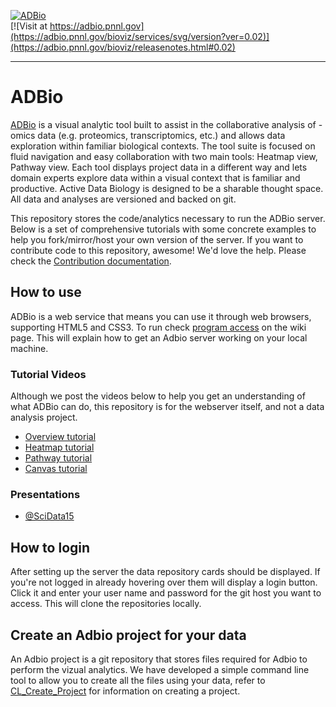 [![ADBio][adbio-logo]](https://adbio.pnnl.gov/bioviz)  
[![Visit at https://adbio.pnnl.gov](https://adbio.pnnl.gov/bioviz/services/svg/version?ver=0.02)](https://adbio.pnnl.gov/bioviz/releasenotes.html#0.02)

------

# ADBio

[ADBio](https://adbio.pnnl.gov) is a visual analytic tool built to assist in the collaborative analysis of -omics data (e.g. proteomics, transcriptomics, etc.) and allows data exploration within familiar biological contexts. The tool suite is focused on fluid navigation and easy collaboration with two main tools: Heatmap view, Pathway view<!--, and the Canvas-->. Each tool displays project data in a different way and lets domain experts explore data within a visual context that is familiar and productive. Active Data Biology is designed to be a sharable thought space. All data and analyses are versioned and backed on git.

This repository stores the code/analytics necessary to run the ADBio server. Below is a set of comprehensive tutorials with some concrete examples to help you fork/mirror/host your own version of the server. If you want to contribute code to this repository, awesome! We'd love the help. Please check the [Contribution documentation](./.github/CONTRIBUTING.md).

## How to use
ADBio is a web service that means you can use it through web browsers, supporting HTML5 and CSS3. To run check [program access](https://github.com/ActiveDataBio/Adbio/wiki/Program-Access) on the wiki page. This will explain how to get an Adbio server working on your local machine.
### Tutorial Videos
Although we post the videos below to help you get an understanding of what ADBio can do, this repository is for the webserver itself, and not a data analysis project.
* [Overview tutorial](https://youtu.be/lM12rP0Gl9Y?list=PLdW5J6qhxuwCJIJSUcxRroYEbpOQKEeL3)
* [Heatmap tutorial](https://youtu.be/uB0eV5jp_vA?list=PLdW5J6qhxuwCJIJSUcxRroYEbpOQKEeL3)
* [Pathway tutorial](https://youtu.be/9i2ijlmKcIg?list=PLdW5J6qhxuwCJIJSUcxRroYEbpOQKEeL3)
* [Canvas tutorial](https://youtu.be/_51_mypq_j0?list=PLdW5J6qhxuwCJIJSUcxRroYEbpOQKEeL3)

### Presentations
* [@SciData15](https://youtu.be/POC2-D3XtgU)

## How to login
After setting up the server the data repository cards should be displayed. If you're not logged in already hovering over them will display a login button. Click it and enter your user name and password for the git host you want to access. This will clone the repositories locally.

## Create an Adbio project for your data
An Adbio project is a git repository that stores files required for Adbio to perform the vizual analytics. We have developed a simple command line tool to allow you to create all the files using your data, refer to [CL_Create_Project](https://github.com/ActiveDataBio/CL_Create_Project) for information on creating a project.

[adbio-logo]:https://adbio.pnnl.gov/bioviz/images/activeData-biglogo.png
